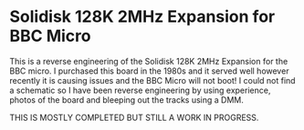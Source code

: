 # Solidisk 128K 2MHz Expansion for BBC Micro

This is a reverse engineering of the Solidisk 128K 2MHz Expansion for
the BBC micro. I purchased this board in the 1980s and it served well
however recently it is causing issues and the BBC Micro will not boot!
I could not find a schematic so I have been reverse engineering by
using experience, photos of the board and bleeping out the tracks
using a DMM.

THIS IS MOSTLY COMPLETED BUT STILL A WORK IN PROGRESS.


